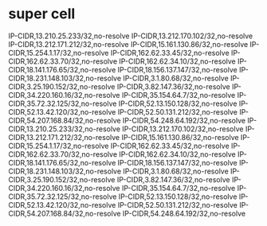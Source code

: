 # super cell
IP-CIDR,13.210.25.233/32,no-resolve
IP-CIDR,13.212.170.102/32,no-resolve
IP-CIDR,13.212.171.212/32,no-resolve
IP-CIDR,15.161.130.86/32,no-resolve
IP-CIDR,15.254.1.17/32,no-resolve
IP-CIDR,162.62.33.45/32,no-resolve
IP-CIDR,162.62.33.70/32,no-resolve
IP-CIDR,162.62.34.10/32,no-resolve
IP-CIDR,18.141.176.65/32,no-resolve
IP-CIDR,18.156.137.147/32,no-resolve
IP-CIDR,18.231.148.103/32,no-resolve
IP-CIDR,3.1.80.68/32,no-resolve
IP-CIDR,3.25.190.152/32,no-resolve
IP-CIDR,3.82.147.36/32,no-resolve
IP-CIDR,34.220.160.16/32,no-resolve
IP-CIDR,35.154.64.7/32,no-resolve
IP-CIDR,35.72.32.125/32,no-resolve
IP-CIDR,52.13.150.128/32,no-resolve
IP-CIDR,52.13.42.120/32,no-resolve
IP-CIDR,52.50.131.212/32,no-resolve
IP-CIDR,54.207.168.84/32,no-resolve
IP-CIDR,54.248.64.192/32,no-resolve
IP-CIDR,13.210.25.233/32,no-resolve
IP-CIDR,13.212.170.102/32,no-resolve
IP-CIDR,13.212.171.212/32,no-resolve
IP-CIDR,15.161.130.86/32,no-resolve
IP-CIDR,15.254.1.17/32,no-resolve
IP-CIDR,162.62.33.45/32,no-resolve
IP-CIDR,162.62.33.70/32,no-resolve
IP-CIDR,162.62.34.10/32,no-resolve
IP-CIDR,18.141.176.65/32,no-resolve
IP-CIDR,18.156.137.147/32,no-resolve
IP-CIDR,18.231.148.103/32,no-resolve
IP-CIDR,3.1.80.68/32,no-resolve
IP-CIDR,3.25.190.152/32,no-resolve
IP-CIDR,3.82.147.36/32,no-resolve
IP-CIDR,34.220.160.16/32,no-resolve
IP-CIDR,35.154.64.7/32,no-resolve
IP-CIDR,35.72.32.125/32,no-resolve
IP-CIDR,52.13.150.128/32,no-resolve
IP-CIDR,52.13.42.120/32,no-resolve
IP-CIDR,52.50.131.212/32,no-resolve
IP-CIDR,54.207.168.84/32,no-resolve
IP-CIDR,54.248.64.192/32,no-resolve

